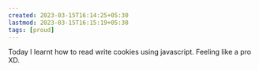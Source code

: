 ```yaml
---
created: 2023-03-15T16:14:25+05:30
lastmod: 2023-03-15T16:15:19+05:30
tags: [proud]
---
```


Today I learnt how to read write cookies using javascript. Feeling like a pro XD.
